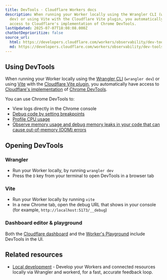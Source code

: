 ```yaml
---
title: DevTools · Cloudflare Workers docs
description: When running your Worker locally using the Wrangler CLI (wrangler
  dev) or using Vite with the Cloudflare Vite plugin, you automatically have
  access to Cloudflare's implementation of Chrome DevTools.
lastUpdated: 2025-07-07T18:08:08.000Z
chatbotDeprioritize: false
source_url:
  html: https://developers.cloudflare.com/workers/observability/dev-tools/
  md: https://developers.cloudflare.com/workers/observability/dev-tools/index.md
---
```


## Using DevTools

When running your Worker locally using the [Wrangler CLI](https://developers.cloudflare.com/workers/wrangler/) (`wrangler dev`) or using [Vite](https://vite.dev/) with the [Cloudflare Vite plugin](https://developers.cloudflare.com/workers/vite-plugin/), you automatically have access to [Cloudflare's implementation](https://github.com/cloudflare/workers-sdk/tree/main/packages/chrome-devtools-patches) of [Chrome DevTools](https://developer.chrome.com/docs/devtools/overview).

You can use Chrome DevTools to:

* View logs directly in the Chrome console
* [Debug code by setting breakpoints](https://developers.cloudflare.com/workers/observability/dev-tools/breakpoints/)
* [Profile CPU usage](https://developers.cloudflare.com/workers/observability/dev-tools/cpu-usage/)
* [Observe memory usage and debug memory leaks in your code that can cause out-of-memory (OOM) errors](https://developers.cloudflare.com/workers/observability/dev-tools/memory-usage/)

## Opening DevTools

### Wrangler

* Run your Worker locally, by running `wrangler dev`
* Press the `D` key from your terminal to open DevTools in a browser tab

### Vite

* Run your Worker locally by running `vite`
* In a new Chrome tab, open the debug URL that shows in your console (for example, `http://localhost:5173/__debug`)

### Dashboard editor & playground

Both the [Cloudflare dashboard](https://dash.cloudflare.com/) and the [Worker's Playground](https://workers.cloudflare.com/playground) include DevTools in the UI.

## Related resources

* [Local development](https://developers.cloudflare.com/workers/development-testing/) - Develop your Workers and connected resources locally via Wrangler and workerd, for a fast, accurate feedback loop.
